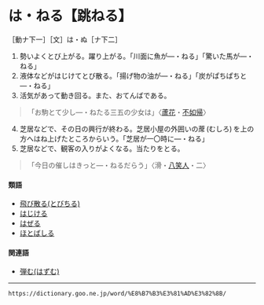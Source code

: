 # は・ねる【跳ねる】
［動ナ下一］［文］は・ぬ［ナ下二］

1.   勢いよくとび上がる。躍り上がる。「川面に魚が―・ねる」「驚いた馬が―・ねる」
2.   液体などがはじけてとび散る。「揚げ物の油が―・ねる」「炭がぱちぱちと―・ねる」
3.   活気があって動き回る。また、おてんばである。    
>「お駒とて少し―・ねたる三五の少女は」〈[蘆花](https://dictionary.goo.ne.jp/word/person/%E5%BE%B3%E5%86%A8%E8%98%86%E8%8A%B1/#jn-158231)・[不如帰](https://dictionary.goo.ne.jp/word/%E3%81%BB%E3%81%A8%E3%81%A8%E3%81%8E%E3%81%99/#jn-204941)〉
4. 芝居などで、その日の興行が終わる。芝居小屋の外囲いの蓆 (むしろ) を上の方へはね上げたところからいう。「芝居が一〇時に―・ねる」
5. 芝居などで、観客の入りがよくなる。当たりをとる。    
>「今日の催しはきっと―・ねるだらう」〈滑・[八笑人](https://dictionary.goo.ne.jp/word/%E8%8A%B1%E6%9A%A6%E5%85%AB%E7%AC%91%E4%BA%BA/#jn-178295)・二〉
        

#### 類語

-   [飛び散る(とびちる)](https://dictionary.goo.ne.jp/word/%E9%A3%9B%E6%95%A3%E3%82%8B/#jn-159954)
-   [はじける](https://dictionary.goo.ne.jp/word/%E5%BC%BE%E3%81%91%E3%82%8B/#jn-175931)
-   [はぜる](https://dictionary.goo.ne.jp/word/%E7%88%86%E3%81%9C%E3%82%8B/#jn-176472)
-   [ほとばしる](https://dictionary.goo.ne.jp/word/%E8%BF%B8%E3%82%8B_%28%E3%81%BB%E3%81%A8%E3%81%B0%E3%81%97%E3%82%8B%29/#jn-204950)

#### 関連語

-   [弾む(はずむ)](はずむ（弾む／勢む）)

---
`https://dictionary.goo.ne.jp/word/%E8%B7%B3%E3%81%AD%E3%82%8B/`